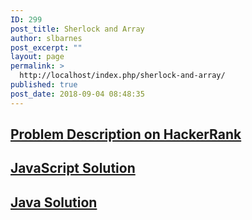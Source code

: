 ```yaml
---
ID: 299
post_title: Sherlock and Array
author: slbarnes
post_excerpt: ""
layout: page
permalink: >
  http://localhost/index.php/sherlock-and-array/
published: true
post_date: 2018-09-04 08:48:35
---
```

## <a href="https://www.hackerrank.com/challenges/alex-vs-fedor" target="_blank" rel="noopener">Problem Description on HackerRank</a>

## [JavaScript Solution][1]

## [Java Solution][2]

 [1]: /index.php/alex-vs-fedor/alex-vs-fedor-javascript
 [2]: /index.php/alex-vs-fedor/alex-vs-fedor-java